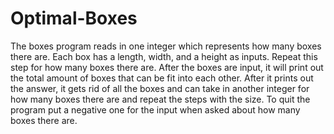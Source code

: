 # Optimal-Boxes
The boxes program reads in one integer which represents how many boxes there are. Each box has a length, width, and a height as inputs. Repeat this step for how  many boxes there are. After the boxes are input, it will print out the total amount of boxes that can be fit into each other. After it prints out the answer, it gets rid of all the boxes and can take in another integer for how many boxes there are and repeat the steps with the size. To quit the program put a negative one for the input when asked about how many boxes there are.
